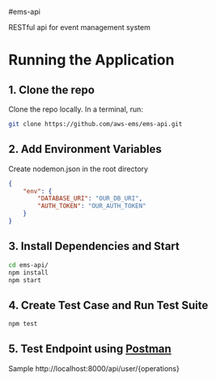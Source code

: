 #ems-api

RESTful api for event management system


# Running the Application
## 1. Clone the repo
Clone the repo locally. In a terminal, run:
```bash
git clone https://github.com/aws-ems/ems-api.git
```

## 2. Add Environment Variables
Create nodemon.json in the root directory
```json
{
    "env": {
        "DATABASE_URI": "OUR_DB_URI",
        "AUTH_TOKEN": "OUR_AUTH_TOKEN"
    }
}
```

## 3. Install Dependencies and Start
```bash
cd ems-api/
npm install
npm start
```

## 4. Create Test Case and Run Test Suite
```bash
npm test
```

## 5. Test Endpoint using [Postman](https://www.getpostman.com/)
Sample
http://localhost:8000/api/user/{operations}

